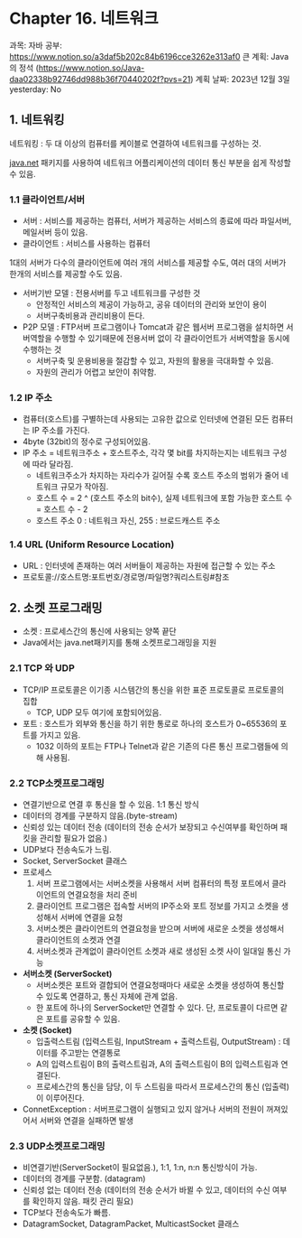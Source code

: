 # Chapter 16. 네트워크

과목: 자바
공부: https://www.notion.so/a3daf5b202c84b6196cce3262e313af0
큰 계획: Java의 정석 (https://www.notion.so/Java-daa02338b92746dd988b36f70440202f?pvs=21)
계획 날짜: 2023년 12월 3일
yesterday: No

## 1. 네트워킹

네트워킹 : 두 대 이상의 컴퓨터를 케이블로 연결하여 네트워크를 구성하는 것.

[java.net](http://java.net) 패키지를 사용하여 네트워크 어플리케이션의 데이터 통신 부분을 쉽게 작성할 수 있음.

### 1.1 클라이언트/서버

- 서버 : 서비스를 제공하는 컴퓨터, 서버가 제공하는 서비스의 종료에 따라 파일서버, 메일서버 등이 있음.
- 클라이언트 : 서비스를 사용하는 컴퓨터

1대의 서버가 다수의 클라이언트에 여러 개의 서비스를 제공할 수도, 여러 대의 서버가 한개의 서비스를 제공할 수도 있음.

- 서버기반 모델 : 전용서버를 두고 네트워크를 구성한 것
    - 안정적인 서비스의 제공이 가능하고, 공유 데이터의 관리와 보안이 용이
    - 서버구축비용과 관리비용이 든다.
- P2P 모델 : FTP서버 프로그램이나 Tomcat과 같은 웹서버 프로그램을 설치하면 서버역할을 수행할 수 있기때문에 전용서버 없이 각 클라이언트가 서버역할을 동시에 수행하는 것
    - 서버구축 및 운용비용을 절감할 수 있고, 자원의 활용을 극대화할 수 있음.
    - 자원의 관리가 어렵고 보안이 취약함.

### 1.2 IP 주소

- 컴퓨터(호스트)를 구별하는데 사용되는 고유한 값으로 인터넷에 연결된 모든 컴퓨터는 IP 주소를 가진다.
- 4byte (32bit)의 정수로 구성되어있음.
- IP 주소 = 네트워크주소 + 호스트주소, 각각 몇 bit를 차지하는지는 네트워크 구성에 따라 달라짐.
    - 네트워크주소가 차지하는 자리수가 길어질 수록 호스트 주소의 범위가 줄어 네트워크 규모가 작아짐.
    - 호스트 수 = 2 ^ (호스트 주소의 bit수), 실제 네트워크에 포함 가능한 호스트 수 = 호스트 수 - 2
    - 호스트 주소 0 : 네트워크 자신, 255 : 브로드캐스트 주소

### 1.4 URL (Uniform Resource Location)

- URL : 인터넷에 존재하는 여러 서버들이 제공하는 자원에 접근할 수 있는 주소
- 프로토콜://호스트명:포트번호/경로명/파일명?쿼리스트링#참조

## 2. 소켓 프로그래밍

- 소켓 : 프로세스간의 통신에 사용되는 양쪽 끝단
- Java에서는 java.net패키지를 통해 소켓프로그래밍을 지원

### 2.1 TCP 와 UDP

- TCP/IP 프로토콜은 이기종 시스템간의 통신을 위한 표준 프로토콜로 프로토콜의 집합
    - TCP, UDP 모두 여기에 포함되어있음.
- 포트 : 호스트가 외부와 통신을 하기 위한 통로로 하나의 호스트가 0~65536의 포트를 가지고 있음.
    - 1032 이하의 포트는 FTP나 Telnet과 같은 기존의 다른 통신 프로그램들에 의해 사용됨.

### 2.2 TCP소켓프로그래밍

- 연결기반으로 연결 후 통신을 할 수 있음. 1:1 통신 방식
- 데이터의 경계를 구분하지 않음.(byte-stream)
- 신뢰성 있는 데이터 전송 (데이터의 전송 순서가 보장되고 수신여부를 확인하며 패킷을 관리할 필요가 없음.)
- UDP보다 전송속도가 느림.
- Socket, ServerSocket 클래스
- 프로세스
    1. 서버 프로그램에서는 서버소켓을 사용해서 서버 컴퓨터의 특정 포트에서 클라이언트의 연결요청을 처리 준비
    2. 클라이언트 프로그램은 접속할 서버의 IP주소와 포트 정보를 가지고 소켓을 생성해서 서버에 연결을 요청
    3. 서버소켓은 클라이언트의 연결요청을 받으며 서버에 새로운 소켓을 생성해서 클라이언트의 소켓과 연결
    4. 서버소켓과 관계없이 클라이언트 소켓과 새로 생성된 소켓 사이 일대일 통신 가능
- **서버소켓 (ServerSocket)**
    - 서버소켓은 포트와 결합되어 연결요청때마다 새로운 소켓을 생성하여 통신할 수 있도록 연결하고, 통신 자체에 관계 없음.
    - 한 포트에 하나의 ServerSocket만 연결할 수 있다. 단, 프로토콜이 다르면 같은 포트를 공유할 수 있음.
- **소켓 (Socket)**
    - 입출력스트림 (입력스트림, InputStream + 출력스트림, OutputStream) : 데이터를 주고받는 연결통로
    - A의 입력스트림이 B의 출력스트림과, A의 출력스트림이 B의 입력스트림과 연결된다.
    - 프로세스간의 통신을 담당, 이 두 스트림을 따라서 프로세스간의 통신 (입출력)이 이루어진다.
- ConnetException : 서버프로그램이 실행되고 있지 않거나 서버의 전원이 꺼져있어서 서버와 연결을 실패하면 발생

### 2.3 UDP소켓프로그래밍

- 비연결기반(ServerSocket이 필요없음.), 1:1, 1:n, n:n 통신방식이 가능.
- 데이터의 경계를 구분함. (datagram)
- 신뢰성 없는 데이터 전송 (데이터의 전송 순서가 바뀔 수 있고, 데이터의 수신 여부를 확인하지 않음. 패킷 관리 필요)
- TCP보다 전송속도가 빠름.
- DatagramSocket, DatagramPacket, MulticastSocket 클래스